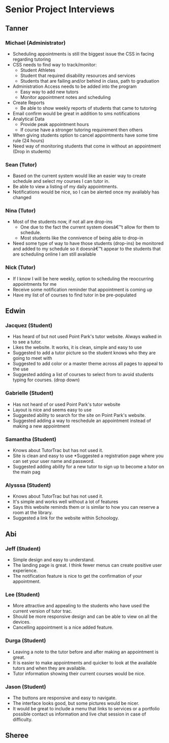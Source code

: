 # Senior Project Interviews

## Tanner

### Michael (Administrator)
* Scheduling appointments is still the biggest issue the CSS in facing regarding tutoring
* CSS needs to find way to track/monitor:
    - Student Athletes
    - Student that required disability resources and services
    - Students that are failing and/or behind in class, path to graduation
*  Administration Access needs to be added into the program
    - Easy way to add new tutors
    - Monitor appointment notes and scheduling
* Create Reports
    - Be able to show weekly reports of students that came to tutoring
* Email confirm would be great in addition to sms notifications
* Analytical Data
    - Provide peak appointment hours
    - If course have a stronger tutoring requirement then others
* When giving students option to cancel appointments have some time rule (24 hours)
* Need way of monitoring students that come in without an appointment (Drop in students)

### Sean (Tutor)
* Based on the current system would like an easier way to create schedule and select my courses I can tutor in.
* Be able to view a listing of my daily appointments.
* Notifications would be nice, so I can be alerted once my availably has changed


### Nina (Tutor)
* Most of the students now, if not all are drop-ins
    - One due to the fact the current system doesâ€™t allow for them to schedule.
    - Most students like the connivence of being able to drop-in
* Need some type of way to have those students (drop-ins) be monitored and added to my schedule so it doesnâ€™t appear to the students that are scheduling online  I am still available


### Nick (Tutor)
* If I know I will be here weekly, option to scheduling the reoccurring appointments for me
* Receive some notification reminder that appointment is coming up
* Have my list of of courses to find tutor in be pre-populated


## Edwin
### Jacquez (Student)
* Has heard of but not used Point Park's tutor website. Always walked in to see a tutor.
* Likes the website. It works, it is clean, simple and easy to use
* Suggested to add a tutor picture so the student knows who they are going to meet with
* Suggested to add color or a master theme across all pages to appeal to the use
* Suggested adding a list of courses to select from to avoid students typing for courses. (drop down)

### Gabrielle (Student)
* Has not heard of or used Point Park's tutor website
* Layout is nice and seems easy to use
* Suggested ability to search for the site on Point Park's website.
* Suggested adding a way to reschedule an appointment instead of making a new appointment

### Samantha (Student)
* Knows about TutorTrac but has not used it.
* Site is clean and easy to use
 *Suggested a registration page where you can set your user name and password.
*  Suggested adding ability for a new tutor to sign up to become a tutor on the main pag

### Alysssa (Student)
* Knows about TutorTrac but has not used it.
* It's simple and works well without a lot of features
* Says this website reminds them or is similar to how you can reserve a room at the library.
* Suggested a link for the website within Schoology.


## Abi
### Jeff (Student)
* Simple design and easy to understand. 
* The landing page is great. I think fewer menus can create positive user experience.
* The notification feature is nice to get the confirmation of your appointment.

### Lee (Student)
* More attractive and appealing to the students who have used the current version of tutor trac.
* Should be more responsive design and can be able to view on all the devices.
* Cancelling appointment is a nice added feature.

### Durga (Student)
* Leaving a note to the tutor before and after making an appointment is great.
* It is easier to make appointments and quicker to look at the available tutors and when they are available.
* Tutor information showing their current courses would be nice.

### Jason (Student)
* The buttons are responsive and easy to navigate.
* The interface looks good, but some pictures would be nicer.
* It would be great to include a menu that links to services or a portfolio possible contact us information and live chat session in case of difficulty.




## Sheree
